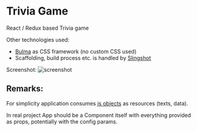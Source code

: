 # Trivia Game

React / Redux based Trivia game

Other technologies used:
- [Bulma](http://bulma.io/) as CSS framework (no custom CSS used)
- Scaffolding, build process etc. is handled by [Slingshot](https://github.com/coryhouse/react-slingshot)

Screenshot:
![screenshot](https://puu.sh/uVEMi/1b34c2cc4c.png)


## Remarks:

For simplicity application consumes [js objects](https://github.com/XOP/trivia-react/blob/master/src/reducers/questionsReducer.js) as resources (texts, data).  

In real project App should be a Component itself with everything provided as props, potentially with the config params.
